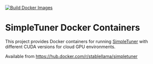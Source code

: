 [![Build Docker Images](https://github.com/StableLlama/SimpleTunerDocker/actions/workflows/docker-build.yml/badge.svg)](https://github.com/StableLlama/SimpleTunerDocker/actions/workflows/docker-build.yml)

# SimpleTuner Docker Containers

This project provides Docker containers for running [SimpleTuner](https://github.com/bghira/SimpleTuner) with different CUDA versions for cloud GPU environments.

Available from https://hub.docker.com/r/stablellama/simpletuner
